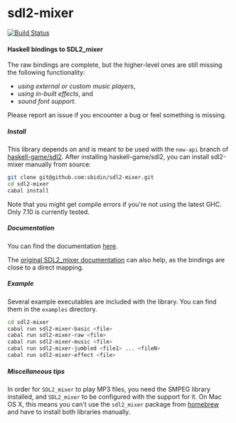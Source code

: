 # sdl2-mixer

[![Build Status](https://travis-ci.org/sbidin/sdl2-mixer.svg?branch=master)](https://travis-ci.org/sbidin/sdl2-mixer)

#### Haskell bindings to SDL2_mixer

The raw bindings are complete, but the higher-level ones are still missing the
following functionality:

* _using external or custom music players_,
* _using in-built effects_, and
* _sound font support_.

Please report an issue if you encounter a bug or feel something is missing.

##### Install

This library depends on and is meant to be used with the `new-api` branch of
[haskell-game/sdl2](https://github.com/haskell-game/sdl2). After installing
haskell-game/sdl2, you can install sdl2-mixer manually from source:

```bash
git clone git@github.com:sbidin/sdl2-mixer.git
cd sdl2-mixer
cabal install
```

Note that you might get compile errors if you're not using the latest GHC. Only
7.10 is currently tested.

##### Documentation

You can find the documentation [here](https://bidin.eu/docs/sdl2-mixer).

The
[original SDL2_mixer documentation](http://www.libsdl.org/projects/SDL_mixer/docs/SDL_mixer.html)
can also help, as the bindings are close to a direct mapping.

##### Example

Several example executables are included with the library. You can find them in
the `examples` directory.

```bash
cd sdl2-mixer
cabal run sdl2-mixer-basic <file>
cabal run sdl2-mixer-raw <file>
cabal run sdl2-mixer-music <file>
cabal run sdl2-mixer-jumbled <file1> ... <fileN>
cabal run sdl2-mixer-effect <file>
```

##### Miscellaneous tips

In order for `SDL2_mixer` to play MP3 files, you need the SMPEG library
installed, and `SDL2_mixer` to be configured with the support for it. On Mac OS
X, this means you can't use the `sdl2_mixer` package from
[homebrew](http://brew.sh/) and have to install both libraries manually.
